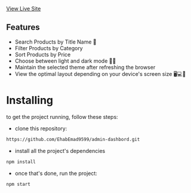 
[View Live Site](https://admin-dashbord21.netlify.app/)

## Features
- Search Products by Title Name 🧐
- Filter Products by Category
- Sort Products by Price
- Choose between light and dark mode 🌝🌚
- Maintain the selected theme after refreshing the browser 
- View the optimal layout depending on your device's screen size 🖥💻📱


# Installing
to get the project running, follow these steps:

- clone this repository:

```html
https://github.com/EhabEmad9599/admin-dashbord.git
```
- install all the project's dependencies
``` html
npm install
```
- once  that's done, run the project:

```html
npm start
```
